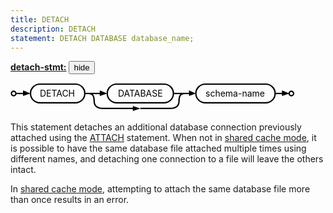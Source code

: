 ```yaml
---
title: DETACH
description: DETACH
statement: DETACH DATABASE database_name;
---
```

<script>
function toggle_div(nm) {
var w = document.getElementById(nm);
if( w.style.display=="block" ){
w.style.display = "none";
}else{
w.style.display = "block";
}
}
function toggle_search() {
var w = document.getElementById("searchmenu");
if( w.style.display=="block" ){
w.style.display = "none";
} else {
w.style.display = "block";
setTimeout(function(){
document.getElementById("searchbox").focus()
}, 30);
}
}
function div_off(nm){document.getElementById(nm).style.display="none";}
window.onbeforeunload = function(e){div_off("submenu");}
/* Disable the Search feature if we are not operating from CGI, since */
/* Search is accomplished using CGI and will not work without it. */
if( !location.origin || !location.origin.match || !location.origin.match(/http/) ){
document.getElementById("search_menubutton").style.display = "none";
}
/* Used by the Hide/Show button beside syntax diagrams, to toggle the */
function hideorshow(btn,obj){
var x = document.getElementById(obj);
var b = document.getElementById(btn);
if( x.style.display!='none' ){
x.style.display = 'none';
b.innerHTML='show';
}else{
x.style.display = '';
b.innerHTML='hide';
}
return false;
}
var antiRobot = 0;
function antiRobotGo(){
if( antiRobot!=3 ) return;
antiRobot = 7;
var j = document.getElementById("mtimelink");
if(j && j.hasAttribute("data-href")) j.href=j.getAttribute("data-href");
}
function antiRobotDefense(){
document.body.onmousedown=function(){
antiRobot |= 2;
antiRobotGo();
document.body.onmousedown=null;
}
document.body.onmousemove=function(){
antiRobot |= 2;
antiRobotGo();
document.body.onmousemove=null;
}
setTimeout(function(){
antiRobot |= 1;
antiRobotGo();
}, 100)
antiRobotGo();
}
antiRobotDefense();
</script>





<p><b><a href="https://www.sqlite.org/syntax/detach-stmt.html" target="_blank">detach-stmt:</a></b><button id='x814076d2' onclick='hideorshow("x814076d2","xd4692196")'>hide</button></p>
 <div id='xd4692196' class='imgcontainer'>
 <div style="max-width:456px"><svg xmlns='http://www.w3.org/2000/svg' class="pikchr" viewBox="0 0 456.595 47.952">
<circle cx="5" cy="17" r="3.6"  style="fill:none;stroke-width:2.16;stroke:rgb(0,0,0);" />
<polygon points="32,17 20,21 20,12" style="fill:rgb(0,0,0)"/>
<path d="M9,17L26,17"  style="fill:none;stroke-width:2.16;stroke:rgb(0,0,0);" />
<path d="M47,32L104,32A15 15 0 0 0 119 17A15 15 0 0 0 104 2L47,2A15 15 0 0 0 32 17A15 15 0 0 0 47 32Z"  style="fill:none;stroke-width:2.16;stroke:rgb(0,0,0);" />
<text x="75" y="17" text-anchor="middle" fill="rgb(0,0,0)" dominant-baseline="central">DETACH</text>
<polygon points="155,17 143,21 143,12" style="fill:rgb(0,0,0)"/>
<path d="M119,17L149,17"  style="fill:none;stroke-width:2.16;stroke:rgb(0,0,0);" />
<path d="M170,32L246,32A15 15 0 0 0 261 17A15 15 0 0 0 246 2L170,2A15 15 0 0 0 155 17A15 15 0 0 0 170 32Z"  style="fill:none;stroke-width:2.16;stroke:rgb(0,0,0);" />
<text x="208" y="17" text-anchor="middle" fill="rgb(0,0,0)" dominant-baseline="central">DATABASE</text>
<polygon points="297,17 286,21 286,12" style="fill:rgb(0,0,0)"/>
<path d="M261,17L291,17"  style="fill:none;stroke-width:2.16;stroke:rgb(0,0,0);" />
<path d="M312,32L409,32A15 15 0 0 0 424 17A15 15 0 0 0 409 2L312,2A15 15 0 0 0 297 17A15 15 0 0 0 312 32Z"  style="fill:none;stroke-width:2.16;stroke:rgb(0,0,0);" />
<text x="360" y="17" text-anchor="middle" fill="rgb(0,0,0)" dominant-baseline="central">schema-name</text>
<polygon points="447,17 435,21 435,12" style="fill:rgb(0,0,0)"/>
<path d="M424,17L441,17"  style="fill:none;stroke-width:2.16;stroke:rgb(0,0,0);" />
<circle cx="450" cy="17" r="3.6"  style="fill:none;stroke-width:2.16;stroke:rgb(0,0,0);" />
<polygon points="208,41 196,45 196,37" style="fill:rgb(0,0,0)"/>
<path d="M119,17 L 126,17 Q 134,17 134,29 Q 134,41 149,41 L 187,41 L 202,41"  style="fill:none;stroke-width:2.16;stroke:rgb(0,0,0);" />
<path d="M208,41 L 255,41 Q 270,41 270,29 Q 270,17 278,17 L 285,17"  style="fill:none;stroke-width:2.16;stroke:rgb(0,0,0);" />
</svg>
</div>
</div>


<p>This statement detaches an additional database connection previously attached using the <a href="lang_attach">ATTACH</a> statement. When not in <a href="https://www.sqlite.org/sharedcache.html" target="_blank">shared cache mode</a>, it is possible to have the same database file attached multiple times using different names, and detaching one connection to a file will leave the others intact.</p>

<p>In <a href="https://www.sqlite.org/sharedcache.html" target="_blank">shared cache mode</a>, attempting to attach the same database file morethan once results in an error.</p>

